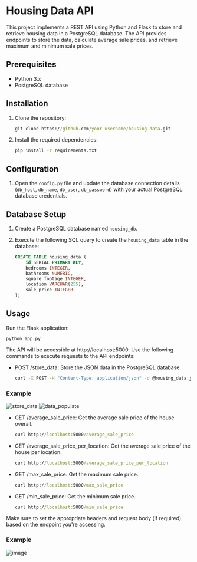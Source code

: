 # Housing Data API

This project implements a REST API using Python and Flask to store and retrieve housing data in a PostgreSQL database. The API provides endpoints to store the data, calculate average sale prices, and retrieve maximum and minimum sale prices.

## Prerequisites

- Python 3.x
- PostgreSQL database

## Installation

1. Clone the repository:

    ```cmd
    git clone https://github.com/your-username/housing-data.git
    ```

2. Install the required dependencies:

    ```cmd
    pip install -r requirements.txt
    ```

## Configuration

1. Open the `config.py` file and update the database connection details (`db_host`, `db_name`, `db_user`, `db_password`) with your actual PostgreSQL database credentials.

## Database Setup

1. Create a PostgreSQL database named `housing_db`.

2. Execute the following SQL query to create the `housing_data` table in the database:

    ```sql
    CREATE TABLE housing_data (
        id SERIAL PRIMARY KEY,
        bedrooms INTEGER,
        bathrooms NUMERIC,
        square_footage INTEGER,
        location VARCHAR(255),
        sale_price INTEGER
    );
    ```

## Usage

Run the Flask application:

    python app.py
    

The API will be accessible at http://localhost:5000.
Use the following commands to execute requests to the API endpoints:

- POST /store_data: Store the JSON data in the PostgreSQL database.
    ```cmd
    curl -X POST -H "Content-Type: application/json" -d @housing_data.json http://localhost:5000/store_data
    ```
    
### Example
![store_data](https://github.com/arnavandraskar/Housing-data/assets/80948956/7f4cac5e-0507-4172-b06c-dba69a58446d)
![data_populate](https://github.com/arnavandraskar/Housing-data/assets/80948956/ad102443-8c43-4e01-98af-3fbe060823a4)


- GET /average_sale_price: Get the average sale price of the house overall.
    ```cmd
    curl http://localhost:5000/average_sale_price
    ```


- GET /average_sale_price_per_location: Get the average sale price of the house per location.
    ```cmd
    curl http://localhost:5000/average_sale_price_per_location
    ```


- GET /max_sale_price: Get the maximum sale price.
    ```cmd
    curl http://localhost:5000/max_sale_price
    ```


- GET /min_sale_price: Get the minimum sale price.
    ```cmd
    curl http://localhost:5000/min_sale_price
    ```

Make sure to set the appropriate headers and request body (if required) based on the endpoint you're accessing.
### Example
![image](https://github.com/arnavandraskar/Housing-data/assets/80948956/08c28fd0-9fb7-4adc-ba7e-366fa50029c9)


